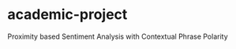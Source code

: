 academic-project
================

Proximity based Sentiment Analysis with Contextual Phrase Polarity
